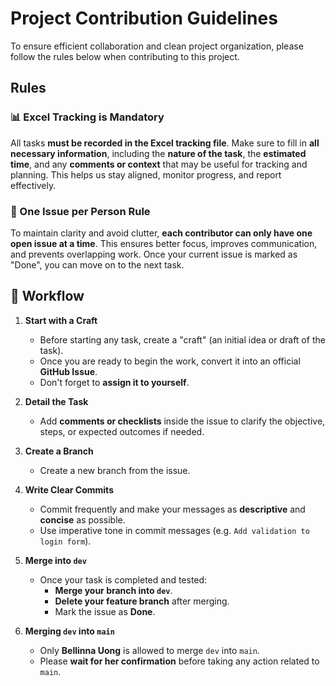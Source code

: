 # Project Contribution Guidelines

To ensure efficient collaboration and clean project organization, please follow the rules below when contributing to this project.

## Rules
### 📊 Excel Tracking is Mandatory
All tasks **must be recorded in the Excel tracking file**. Make sure to fill in **all necessary information**, including the **nature of the task**, the **estimated time**, and any **comments or context** that may be useful for tracking and planning. This helps us stay aligned, monitor progress, and report effectively.

### 🚦 One Issue per Person Rule
To maintain clarity and avoid clutter, **each contributor can only have one open issue at a time**. This ensures better focus, improves communication, and prevents overlapping work. Once your current issue is marked as "Done", you can move on to the next task.


## 🔧 Workflow

1. **Start with a Craft**
   - Before starting any task, create a "craft" (an initial idea or draft of the task).
   - Once you are ready to begin the work, convert it into an official **GitHub Issue**.
   - Don't forget to **assign it to yourself**.


2. **Detail the Task**
   - Add **comments or checklists** inside the issue to clarify the objective, steps, or expected outcomes if needed.

3. **Create a Branch**
   - Create a new branch from the issue.

4. **Write Clear Commits**
   - Commit frequently and make your messages as **descriptive** and **concise** as possible.
   - Use imperative tone in commit messages (e.g. `Add validation to login form`).

5. **Merge into `dev`**
   - Once your task is completed and tested:
     - **Merge your branch into `dev`**.
     - **Delete your feature branch** after merging.
     - Mark the issue as **Done**.

6. **Merging `dev` into `main`**
   - Only **Bellinna Uong** is allowed to merge `dev` into `main`.
   - Please **wait for her confirmation** before taking any action related to `main`.

